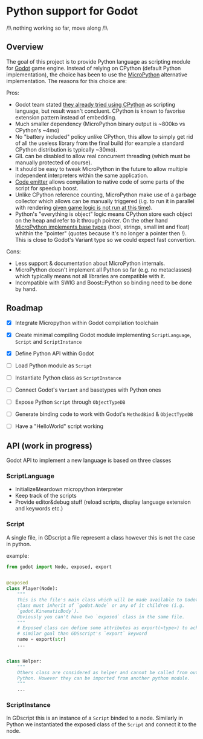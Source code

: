 Python support for Godot
========================

/!\ nothing working so far, move along /!\


Overview
--------

The goal of this project is to provide Python language as scripting module for
[Godot](godotengine.org) game engine.
Instead of relying on CPython (default Python implementation), the choice has
been to use the [MicroPython](micropython.org) alternative implementation.
The reasons for this choice are:

Pros:
- Godot team stated [they already tried using CPython](http://docs.godotengine.org/en/stable/reference/gdscript.html#history)
  as scripting language, but result wasn't concluent. CPython is known to favorise
  extension pattern instead of embedding.
- Much smaller dependency (MicroPython binary output is ~800ko vs CPython's ~4mo)
- No "battery included" policy unlike CPython, this allow to simply get rid
  of all the useless library from the final build (for example a standard
  CPython distribution is typically ~30mo).
- GIL can be disabled to allow real concurrent threading (which must be
  manually protected of course).
- It should be easy to tweak MicroPython in the future to allow multiple
  independent interpreters within the same application.
- [Code emitter](http://docs.micropython.org/en/latest/wipy/reference/speed_python.html#the-native-code-emitter)
  allows compilation to native code of some parts of the script for speedup boost.
- Unlike CPython reference counting, MicroPython make use of a garbage collector
  which allows can be manually triggered (i.g. to run it in parallel with
  rendering [given game logic is not run at this time](https://godotengine.org/article/why-does-godot-use-servers-and-rids)).
- Python's "everything is object" logic means CPython store each object on the heap and refer to it through pointer.
  On the other hand [MicroPython implements base types](https://github.com/micropython/micropython/blob/master/py/mpconfig.h#L54)
  (bool, strings, small int and float) whithin the "pointer" (quotes because it's no longer a pointer
  then !). This is close to Godot's Variant type so we could expect fast convertion.

Cons:
- Less support & documentation about MicroPython internals.
- MicroPython doesn't implement all Python so far (e.g. no metaclasses) which
  typically means not all libraries are compatible with it.
- Incompatible with SWIG and Boost::Python so binding need to be done by hand.


Roadmap
-------

- [X] Integrate Micropython within Godot compilation toolchain
- [X] Create minimal compiling Godot module implementing `ScriptLanguage`, `Script` and `ScriptInstance`
- [X] Define Python API within Godot
- [ ] Load Python module as `Script`
- [ ] Instantiate Python class as `ScriptInstance`
- [ ] Connect Godot's `Variant` and basetypes with Python ones
- [ ] Expose Python `Script` through `ObjectTypeDB`
- [ ] Generate binding code to work with Godot's `MethodBind` & `ObjectTypeDB`
- [ ] Have a "HelloWorld" script working


API (work in progress)
----------------------

Godot API to implement a new language is based on three classes

### ScriptLanguage
- Initialize&teardown micropython interpreter
- Keep track of the scripts
- Provide editor&debug stuff (reload scripts, display language extension and keywords etc.)


### Script
A single file, in GDscript a file represent a class however this is not the case
in python.

example:

```python
from godot import Node, exposed, export


@exposed
class Player(Node):
	"""
	This is the file's main class which will be made available to Godot. This
	class must inherit of `godot.Node` or any of it children (i.g.
	`godot.KinematicBody`).
	Obviously you can't have two `exposed` class in the same file.
	"""
	# Exposed class can define some attributes as export(<type>) to achieve
	# similar goal than GDSscript's `export` keyword
	name = export(str)
	...


class Helper:
	"""
	Others class are considered as helper and cannot be called from outside
	Python. However they can be imported from another python module.
	"""
	...


```


### ScriptInstance
In GDscript this is an instance of a `Script` binded to a node.
Similarly in Python we instantiated the exposed class of the `Script` and
connect it to the node.
